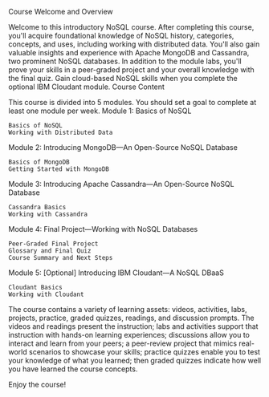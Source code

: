 Course Welcome and Overview

Welcome to this introductory NoSQL course. After completing this course, you'll acquire foundational knowledge of NoSQL history, categories, concepts, and uses, including working with distributed data. You'll also gain valuable insights and experience with Apache MongoDB and Cassandra, two prominent NoSQL databases. In addition to the module labs, you'll prove your skills in a peer-graded project and your overall knowledge with the final quiz. Gain cloud-based NoSQL skills when you complete the optional IBM Cloudant module.
Course Content

This course is divided into 5 modules. You should set a goal to complete at least one module per week.
Module 1: Basics of NoSQL

    Basics of NoSQL
    Working with Distributed Data

Module 2: Introducing MongoDB—An Open-Source NoSQL Database

    Basics of MongoDB
    Getting Started with MongoDB

Module 3: Introducing Apache Cassandra—An Open-Source NoSQL Database

    Cassandra Basics
    Working with Cassandra

Module 4: Final Project—Working with NoSQL Databases

    Peer-Graded Final Project
    Glossary and Final Quiz
    Course Summary and Next Steps

Module 5: [Optional] Introducing IBM Cloudant—A NoSQL DBaaS

    Cloudant Basics
    Working with Cloudant


The course contains a variety of learning assets: videos, activities, labs, projects, practice, graded quizzes, readings, and discussion prompts. The videos and readings present the instruction; labs and activities support that instruction with hands-on learning experiences; discussions allow you to interact and learn from your peers; a peer-review project that mimics real-world scenarios to showcase your skills; practice quizzes enable you to test your knowledge of what you learned; then graded quizzes indicate how well you have learned the course concepts.

Enjoy the course!